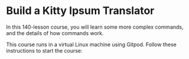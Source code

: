 # Build a Kitty Ipsum Translator


In this 140-lesson course, you will learn some more complex commands, and the details of how commands work.

This course runs in a virtual Linux machine using Gitpod. Follow these instructions to start the course: